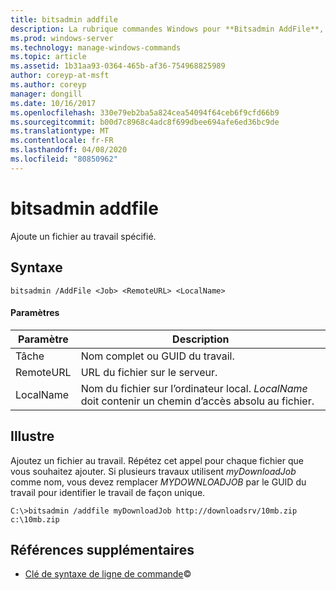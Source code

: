 ```yaml
---
title: bitsadmin addfile
description: La rubrique commandes Windows pour **Bitsadmin AddFile**, qui ajoute un fichier au travail spécifié.
ms.prod: windows-server
ms.technology: manage-windows-commands
ms.topic: article
ms.assetid: 1b31aa93-0364-465b-af36-754968825989
author: coreyp-at-msft
ms.author: coreyp
manager: dongill
ms.date: 10/16/2017
ms.openlocfilehash: 330e79eb2ba5a824cea54094f64ceb6f9cfd66b9
ms.sourcegitcommit: b00d7c8968c4adc8f699dbee694afe6ed36bc9de
ms.translationtype: MT
ms.contentlocale: fr-FR
ms.lasthandoff: 04/08/2020
ms.locfileid: "80850962"
---
```

# <a name="bitsadmin-addfile"></a>bitsadmin addfile

Ajoute un fichier au travail spécifié.

## <a name="syntax"></a>Syntaxe

```
bitsadmin /AddFile <Job> <RemoteURL> <LocalName>
```

#### <a name="parameters"></a>Paramètres

| Paramètre | Description |
| --------- | ----------- |
| Tâche | Nom complet ou GUID du travail. |
| RemoteURL | URL du fichier sur le serveur. |
| LocalName | Nom du fichier sur l’ordinateur local. *LocalName* doit contenir un chemin d’accès absolu au fichier. |

## <a name="examples"></a><a name=BKMK_examples></a>Illustre

Ajoutez un fichier au travail. Répétez cet appel pour chaque fichier que vous souhaitez ajouter. Si plusieurs travaux utilisent *myDownloadJob* comme nom, vous devez remplacer *MYDOWNLOADJOB* par le GUID du travail pour identifier le travail de façon unique.

```
C:\>bitsadmin /addfile myDownloadJob http://downloadsrv/10mb.zip c:\10mb.zip
```

## <a name="additional-references"></a>Références supplémentaires

- [Clé de syntaxe de ligne de commande](command-line-syntax-key.md)&copy;
